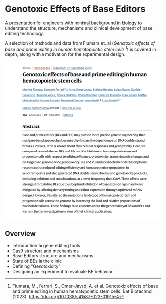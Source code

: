# Genotoxic Effects of Base Editors

A presentation for engineers with minimal background in biology to understand
the structure, mechanisms and clinical development of base editing technology.

A selection of methods and data from Fiumara et. al (_Genotoxic effects of base
and prime editing in human hematopoietic stem cells_ [^1]) is covered in depth,
along with a motivation for the experimental design.

![bg w:600](paper.png)

## Overview

- Introduction to gene editing tools
- Cas9 structure and mechanisms
- Base Editors structure and mechanisms
- State of BEs in the clinic
- Defining "Genotoxicity"
- Designing an experiment to evaluate BE behavior

[^1]: Fiumara, M., Ferrari, S., Omer-Javed, A. et al. Genotoxic effects of base and prime editing in human hematopoietic stem cells. Nat Biotechnol (2023). https://doi.org/10.1038/s41587-023-01915-4
